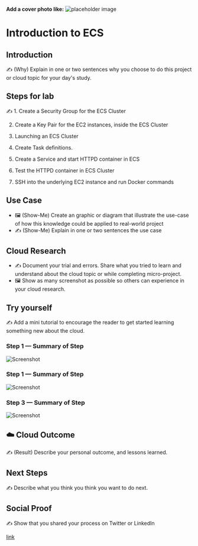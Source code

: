 **Add a cover photo like:**
![placeholder image](https://via.placeholder.com/1200x600)

# Introduction to ECS

## Introduction

✍️ (Why) Explain in one or two sentences why you choose to do this project or cloud topic for your day's study.

## Steps for lab

✍️ 1. Create a Security Group for the ECS Cluster

2. Create a Key Pair for the EC2 instances, inside the ECS Cluster

3. Launching an ECS Cluster

4. Create Task definitions.

5. Create a Service and start HTTPD container in ECS

6. Test the HTTPD container in ECS Cluster

7. SSH into the underlying EC2 instance and run Docker commands

## Use Case

- 🖼️ (Show-Me) Create an graphic or diagram that illustrate the use-case of how this knowledge could be applied to real-world project
- ✍️ (Show-Me) Explain in one or two sentences the use case

## Cloud Research

- ✍️ Document your trial and errors. Share what you tried to learn and understand about the cloud topic or while completing micro-project.
- 🖼️ Show as many screenshot as possible so others can experience in your cloud research.

## Try yourself

✍️ Add a mini tutorial to encourage the reader to get started learning something new about the cloud.

### Step 1 — Summary of Step

![Screenshot](https://via.placeholder.com/500x300)

### Step 1 — Summary of Step

![Screenshot](https://via.placeholder.com/500x300)

### Step 3 — Summary of Step

![Screenshot](https://via.placeholder.com/500x300)

## ☁️ Cloud Outcome

✍️ (Result) Describe your personal outcome, and lessons learned.

## Next Steps

✍️ Describe what you think you think you want to do next.

## Social Proof

✍️ Show that you shared your process on Twitter or LinkedIn

[link](link)
